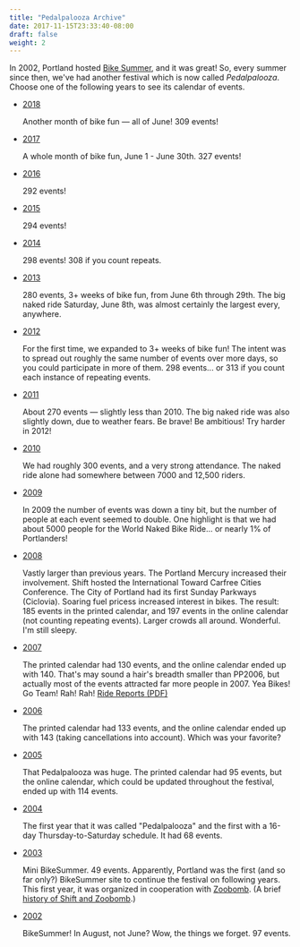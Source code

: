 ```yaml
---
title: "Pedalpalooza Archive"
date: 2017-11-15T23:33:40-08:00
draft: false
weight: 2
---
```


[comment]: <> (aka, That Fun Thing We Do Every June)

In 2002, Portland hosted [Bike Summer](http://criticalmass.wikia.com/wiki/Bike_Summer!), and it was great! So, every summer since then, we've had another festival which is now called <dfn>Pedalpalooza</dfn>. Choose one of the following years to see its calendar of events.

*   [2018](http://www.shift2bikes.org/cal/viewpp2018.php)

    Another month of bike fun — all of June! 309 events!


*   [2017](http://www.shift2bikes.org/cal/viewpp2017.php)

    A whole month of bike fun, June 1 - June 30th. 327 events!

*   [2016](http://www.shift2bikes.org/cal/viewpp2016.php)

    292 events!

*   [2015](http://www.shift2bikes.org/cal/viewpp2015.php)

    294 events!

*   [2014](http://www.shift2bikes.org/cal/viewpp2014.php)

    298 events! 308 if you count repeats.

*   [2013](http://www.shift2bikes.org/cal/viewpp2013.php)

    280 events, 3+ weeks of bike fun, from June 6th through 29th. The big naked ride Saturday, June 8th, was almost certainly the largest every, anywhere.

*   [2012](http://www.shift2bikes.org/cal/viewpp2012.php)

    For the first time, we expanded to 3+ weeks of bike fun! The intent was to spread out roughly the same number of events over more days, so you could participate in more of them. 298 events... or 313 if you count each instance of repeating events.

*   [2011](http://www.shift2bikes.org/cal/viewpp2011.php)

    About 270 events — slightly less than 2010\. The big naked ride was also slightly down, due to weather fears. Be brave! Be ambitious! Try harder in 2012!

*   [2010](http://www.shift2bikes.org/cal/viewpp2010.php)

    We had roughly 300 events, and a very strong attendance. The naked ride alone had somewhere between 7000 and 12,500 riders.

*   [2009](http://www.shift2bikes.org/cal/viewpp2009.php)

    In 2009 the number of events was down a tiny bit, but the number of people at each event seemed to double. One highlight is that we had about 5000 people for the World Naked Bike Ride... or nearly 1% of Portlanders!

*   [2008](http://www.shift2bikes.org/cal/viewpp2008.php)

    Vastly larger than previous years. The Portland Mercury increased their involvement. Shift hosted the International Toward Carfree Cities Conference. The City of Portland had its first Sunday Parkways (Ciclovia). Soaring fuel pricess increased interest in bikes. The result: 185 events in the printed calendar, and 197 events in the online calendar (not counting repeating events). Larger crowds all around. Wonderful. I'm still sleepy.

*   [2007](http://www.shift2bikes.org/pedalpalooza/pp2007.php)

    The printed calendar had 130 events, and the online calendar ended up with 140\. That's may sound a hair's breadth smaller than PP2006, but actually most of the events attracted far more people in 2007\. Yea Bikes! Go Team! Rah! Rah! [Ride Reports (PDF)](http://www.shift2bikes.org/pedalpalooza/ridereports/pp_reports_2007.pdf)

*   [2006](http://www.shift2bikes.org/pedalpalooza/pp2006.php)

    The printed calendar had 133 events, and the online calendar ended up with 143 (taking cancellations into account). Which was your favorite?

*   [2005](http://www.shift2bikes.org/pedalpalooza/pp2005.shtml)

    That Pedalpalooza was huge. The printed calendar had 95 events, but the online calendar, which could be updated throughout the festival, ended up with 114 events.

*   [2004](http://www.shift2bikes.org/pedalpalooza/pp2004.shtml)

    The first year that it was called "Pedalpalooza" and the first with a 16-day Thursday-to-Saturday schedule. It had 68 events.

*   [2003](http://www.shift2bikes.org/pedalpalooza/pp2003.shtml)

    Mini BikeSummer. 49 events. Apparently, Portland was the first (and so far only?) BikeSummer site to continue the festival on following years. This first year, it was organized in cooperation with [Zoobomb](https://www.zoobombpdx.org/). (A brief [history of Shift and Zoobomb](/archive/shift-and-zoobomb-history/).)

*   [2002](http://web.archive.org/web/20020428220445/http://www.bikesummer.org/2002/events/index.htm)

    BikeSummer! In August, not June? Wow, the things we forget. 97 events.
